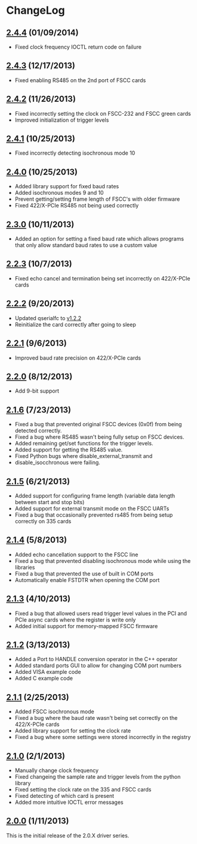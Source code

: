 # ChangeLog

## [2.4.4](https://github.com/commtech/serialfc-windows/releases/tag/v2.4.4) (01/09/2014)
- Fixed clock frequency IOCTL return code on failure

## [2.4.3](https://github.com/commtech/serialfc-windows/releases/tag/v2.4.3) (12/17/2013)
- Fixed enabling RS485 on the 2nd port of FSCC cards

## [2.4.2](https://github.com/commtech/serialfc-windows/releases/tag/v2.4.2) (11/26/2013)
- Fixed incorrectly setting the clock on FSCC-232 and FSCC green cards
- Improved initialization of trigger levels

## [2.4.1](https://github.com/commtech/serialfc-windows/releases/tag/v2.4.1) (10/25/2013)
- Fixed incorrectly detecting isochronous mode 10

## [2.4.0](https://github.com/commtech/serialfc-windows/releases/tag/v2.4.0) (10/25/2013)
- Added library support for fixed baud rates
- Added isochronous modes 9 and 10
- Prevent getting/setting frame length of FSCC's with older firmware
- Fixed 422/X-PCIe RS485 not being used correctly

## [2.3.0](https://github.com/commtech/serialfc-windows/releases/tag/v2.3.0) (10/11/2013)
- Added an option for setting a fixed baud rate which allows programs that only allow standard baud rates to use a custom value

## [2.2.3](https://github.com/commtech/serialfc-windows/releases/tag/v2.2.3) (10/7/2013)
- Fixed echo cancel and termination being set incorrectly on 422/X-PCIe cards

## [2.2.2](https://github.com/commtech/serialfc-windows/releases/tag/v2.2.2) (9/20/2013)
- Updated qserialfc to 
[v1.2.2](https://github.com/commtech/qserialfc/releases/tag/v1.2.2)
- Reinitialize the card correctly after going to sleep

## [2.2.1](https://github.com/commtech/serialfc-windows/releases/tag/v2.2.1) (9/6/2013)
- Improved baud rate precision on 422/X-PCIe cards

## [2.2.0](https://github.com/commtech/serialfc-windows/releases/tag/v2.2.0) (8/12/2013)
- Add 9-bit support

## [2.1.6](https://github.com/commtech/serialfc-windows/releases/tag/v2.1.6) (7/23/2013)
- Fixed a bug that prevented original FSCC devices (0x0f) from being detected correctly.
- Fixed a bug where RS485 wasn't being fully setup on FSCC devices.
- Added remaining get/set functions for the trigger levels.
- Added support for getting the RS485 value.
- Fixed Python bugs where disable_external_transmit and 
- disable_isocchronous were failing.

## [2.1.5](https://github.com/commtech/serialfc-windows/releases/tag/v2.1.5) (6/21/2013)
- Added support for configuring frame length (variable data length between start and stop bits)
- Added support for external transmit mode on the FSCC UARTs
- Fixed a bug that occasionally prevented rs485 from being setup correctly on 335 cards

## [2.1.4](https://github.com/commtech/serialfc-windows/releases/tag/v2.1.4) (5/8/2013)
- Added echo cancellation support to the FSCC line
- Fixed a bug that prevented disabling isochronous mode while using the libraries
- Fixed a bug that prevented the use of built in COM ports
- Automatically enable FSTDTR when opening the COM port

## [2.1.3](https://github.com/commtech/serialfc-windows/releases/tag/v2.1.3) (4/10/2013)
- Fixed a bug that allowed users read trigger level values in the PCI and PCIe async cards where the register is write only
- Added initial support for memory-mapped FSCC firmware

## [2.1.2](https://github.com/commtech/serialfc-windows/releases/tag/v2.1.2) (3/13/2013)
- Added a Port to HANDLE conversion operator in the C++ operator
- Added standard ports GUI to allow for changing COM port numbers
- Added VISA example code
- Added C example code

## [2.1.1](https://github.com/commtech/serialfc-windows/releases/tag/v2.1.1) (2/25/2013)
- Added FSCC isochronous mode
- Fixed a bug where the baud rate wasn't being set correctly on the 422/X-PCIe cards
- Added library support for setting the clock rate
- Fixed a bug where some settings were stored incorrectly in the registry

## [2.1.0](https://github.com/commtech/serialfc-windows/releases/tag/v2.1.0) (2/1/2013)
- Manually change clock frequency
- Fixed changeing the sample rate and trigger levels from the python library
- Fixed setting the clock rate on the 335 and FSCC cards
- Fixed detecting of which card is present
- Added more intuitive IOCTL error messages

## [2.0.0](https://github.com/commtech/serialfc-windows/releases/tag/v2.0.0) (1/11/2013)
This is the initial release of the 2.0.X driver series.
